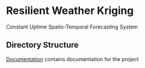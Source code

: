# Resilient Weather Kriging
Constant Uptime Spatio-Temporal Forecasting System

## Directory Structure
[Documentation](./documentation) contains documentation for the project 
